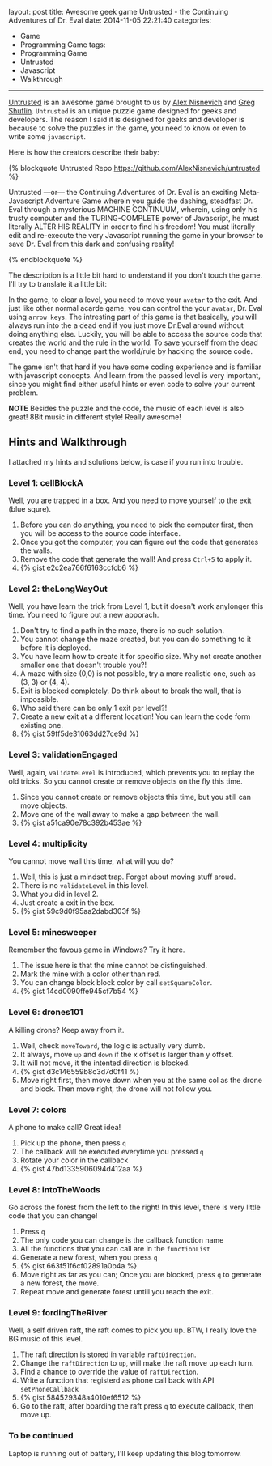 layout: post
title: Awesome geek game Untrusted - the Continuing Adventures of Dr. Eval
date: 2014-11-05 22:21:40
categories:
  - Game
  - Programming Game
tags:
  - Programming Game
  - Untrusted
  - Javascript
  - Walkthrough
---

[Untrusted] is an awesome game brought to us by [Alex Nisnevich] and [Greg Shuflin]. `Untrusted` is an unique puzzle game designed for geeks and developers. The reason I said it is designed for geeks and developer is because to solve the puzzles in the game, you need to know or even to write some `javascript`.

Here is how the creators describe their baby:

{% blockquote Untrusted Repo https://github.com/AlexNisnevich/untrusted %}

Untrusted —or— the Continuing Adventures of Dr. Eval is an exciting Meta-Javascript Adventure Game wherein you guide the dashing, steadfast Dr. Eval through a mysterious MACHINE CONTINUUM, wherein, using only his trusty computer and the TURING-COMPLETE power of Javascript, he must literally ALTER HIS REALITY in order to find his freedom! You must literally edit and re-execute the very Javascript running the game in your browser to save Dr. Eval from this dark and confusing reality!

{% endblockquote %}

The description is a little bit hard to understand if you don't touch the game. I'll try to translate it a little bit:

In the game, to clear a level, you need to move your `avatar` to the exit. And just like other normal acarde game, you can control the your `avatar`, Dr. Eval using `arrow keys`. The intresting part of this game is that basically, you will always run into the a dead end if you just move Dr.Eval around without doing anything else. Luckily, you will be able to access the source code that creates the world and the rule in the world. To save yourself from the dead end, you need to change part the world/rule by hacking the source code.

The game isn't that hard if you have some coding experience and is familiar with javascript concepts. And learn from the passed level is very important, since you might find either useful hints or even code to solve your current problem.

**NOTE** Besides the puzzle and the code, the music of each level is also great! 8Bit music in different style! Really awesome!
## Hints and Walkthrough

I attached my hints and solutions below, is case if you run into trouble.

### Level 1: cellBlockA

Well, you are trapped in a box. And you need to move yourself to the exit (blue squre).

1. Before you can do anything, you need to pick the computer first, then you will be access to the source code interface.
2. Once you got the computer, you can figure out the code that generates the walls.
3. Remove the code that generate the wall! And press `Ctrl+5` to apply it.
4. {% gist e2c2ea766f6163ccfcb6 %}

### Level 2: theLongWayOut

Well, you have learn the trick from Level 1, but it doesn't work anylonger this time. You need to figure out a new apporach.

1. Don't try to find a path in the maze, there is no such solution.
2. You cannot change the maze created, but you can do something to it before it is deployed.
3. You have learn how to create it for specific size. Why not create another smaller one that doesn't trouble you?!
4. A maze with size (0,0) is not possible, try a more realistic one, such as (3, 3) or (4, 4).
5. Exit is blocked completely. Do think about to break the wall, that is impossible.
6. Who said there can be only 1 exit per level?!
7. Create a new exit at a different location! You can learn the code form existing one.
8. {% gist 59ff5de31063dd27ce9d %}

### Level 3: validationEngaged

Well, again, `validateLevel` is introduced, which prevents you to replay the old tricks. So you cannot create or remove objects on the fly this time.

1. Since you cannot create or remove objects this time, but you still can move objects.
2. Move one of the wall away to make a gap between the wall.
3. {% gist a51ca90e78c392b453ae %}

### Level 4: multiplicity

You cannot move wall this time, what will you do?

1. Well, this is just a mindset trap. Forget about moving stuff aroud.
2. There is no `validateLevel` in this level.
3. What you did in level 2.
4. Just create a exit in the box.
5. {% gist 59c9d0f95aa2dabd303f %}

### Level 5: minesweeper

Remember the favous game in Windows? Try it here.

1. The issue here is that the mine cannot be distinguished.
2. Mark the mine with a color other than red.
3. You can change block block color by call `setSquareColor`.
3. {% gist 14cd0090ffe945cf7b54 %}

### Level 6: drones101

A killing drone? Keep away from it.

1. Well, check `moveToward`, the logic is actually very dumb.
2. It always, move `up` and `down` if the x offset is larger than y offset.
3. It will not move, it the intented direction is blocked.
4. {% gist d3c146559b8c3d7d0f41 %}
5. Move right first, then move down when you at the same col as the drone and block. Then move right, the drone will not follow you.

### Level 7: colors

A phone to make call? Great idea!

1. Pick up the phone, then press `q`
2. The callback will be executed everytime you pressed `q`
3. Rotate your color in the callback
4. {% gist 47bd1335906094d412aa %}

### Level 8: intoTheWoods

Go across the forest from the left to the right!
In this level, there is very little code that you can change!

1. Press `q`
2. The only code you can change is the callback function name
3. All the functions that you can call are in the `functionList`
4. Generate a new forest, when you press `q`
5. {% gist 663f51f6cf02891a0b4a %}
6. Move right as far as you can; Once you are blocked, press `q` to generate a new forest, the move.
7. Repeat move and generate forest untill you reach the exit.

### Level 9: fordingTheRiver

Well, a self driven raft, the raft comes to pick you up.
BTW, I really love the BG music of this level.

1. The raft direction is stored in variable `raftDirection`.
2. Change the `raftDirection` to `up`, will make the raft move up each turn.
3. Find a chance to override the value of `raftDirection`.
4. Write a function that registerd as phone call back with API `setPhoneCallback`
5. {% gist 584529348a4010ef6512 %}
6. Go to the raft, after boarding the raft press `q` to execute callback, then move up.

### To be continued

Laptop is running out of battery, I'll keep updating this blog tomorrow.

[Untrusted]: http://alexnisnevich.github.io/untrusted/
[Alex Nisnevich]: http://alex.nisnevich.com/portfolio/
[Greg Shuflin]: http://github.everydayimshuflin.com/


<script src="//code.jquery.com/jquery-2.1.1.min.js"></script>
<script>
$(function(){
  var $root = $('.article-entry');
  $root.find('ol li').css('display', 'none');
  $root.find('ol').each(function(){
    var $ol = $(this);
    $('<li><a href="#">Hint me</a></li>').click(function(e){
      e.preventDefault();
      $ol.find('li:hidden:first').css('display', 'list-item')
      if($ol.find('li:hidden').length === 0) {
        $(this).remove();
      }
    }).appendTo($ol);
  });
});
</script>
